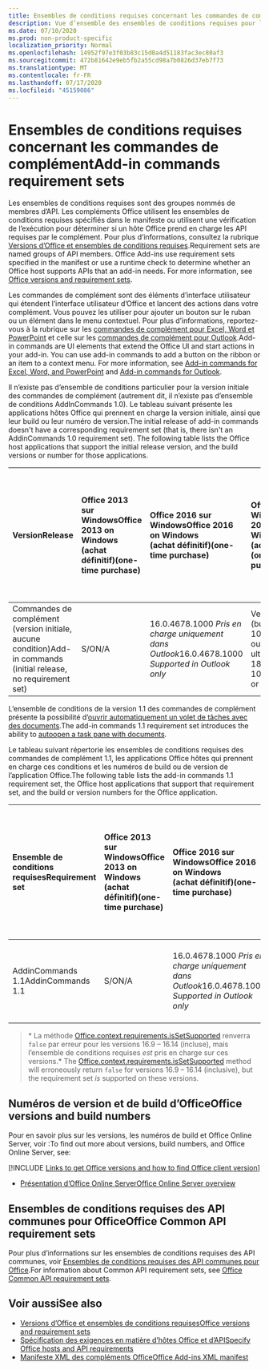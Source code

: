 ```yaml
---
title: Ensembles de conditions requises concernant les commandes de complément
description: Vue d’ensemble des ensembles de conditions requises pour les commandes de complément Office.
ms.date: 07/10/2020
ms.prod: non-product-specific
localization_priority: Normal
ms.openlocfilehash: 14952f97e3f03b83c15d0a4d51183fac3ec80af3
ms.sourcegitcommit: 472b81642e9eb5fb2a55cd98a7b0826d37eb7f73
ms.translationtype: MT
ms.contentlocale: fr-FR
ms.lasthandoff: 07/17/2020
ms.locfileid: "45159086"
---
```

# <a name="add-in-commands-requirement-sets"></a><span data-ttu-id="aee68-103">Ensembles de conditions requises concernant les commandes de complément</span><span class="sxs-lookup"><span data-stu-id="aee68-103">Add-in commands requirement sets</span></span>

<span data-ttu-id="aee68-p101">Les ensembles de conditions requises sont des groupes nommés de membres d’API. Les compléments Office utilisent les ensembles de conditions requises spécifiés dans le manifeste ou utilisent une vérification de l’exécution pour déterminer si un hôte Office prend en charge les API requises par le complément. Pour plus d’informations, consultez la rubrique [Versions d’Office et ensembles de conditions requises](../../develop/office-versions-and-requirement-sets.md).</span><span class="sxs-lookup"><span data-stu-id="aee68-p101">Requirement sets are named groups of API members. Office Add-ins use requirement sets specified in the manifest or use a runtime check to determine whether an Office host supports APIs that an add-in needs. For more information, see [Office versions and requirement sets](../../develop/office-versions-and-requirement-sets.md).</span></span>

<span data-ttu-id="aee68-p102">Les commandes de complément sont des éléments d’interface utilisateur qui étendent l’interface utilisateur d’Office et lancent des actions dans votre complément. Vous pouvez les utiliser pour ajouter un bouton sur le ruban ou un élément dans le menu contextuel. Pour plus d’informations, reportez-vous à la rubrique sur les [commandes de complément pour Excel, Word et PowerPoint](../../design/add-in-commands.md) et celle sur les [commandes de complément pour Outlook](../../outlook/add-in-commands-for-outlook.md).</span><span class="sxs-lookup"><span data-stu-id="aee68-p102">Add-in commands are UI elements that extend the Office UI and start actions in your add-in. You can use add-in commands to add a button on the ribbon or an item to a context menu. For more information, see [Add-in commands for Excel, Word, and PowerPoint](../../design/add-in-commands.md) and [Add-in commands for Outlook](../../outlook/add-in-commands-for-outlook.md).</span></span>

<span data-ttu-id="aee68-p103">Il n’existe pas d’ensemble de conditions particulier pour la version initiale des commandes de complément (autrement dit, il n’existe pas d’ensemble de conditions AddInCommands 1.0). Le tableau suivant présente les applications hôtes Office qui prennent en charge la version initiale, ainsi que leur build ou leur numéro de version.</span><span class="sxs-lookup"><span data-stu-id="aee68-p103">The initial release of add-in commands doesn't have a corresponding requirement set (that is, there isn't an AddinCommands 1.0 requirement set). The following table lists the Office host applications that support the initial release version, and the build versions or number for those applications.</span></span>  

| <span data-ttu-id="aee68-112">Version</span><span class="sxs-lookup"><span data-stu-id="aee68-112">Release</span></span>   |  <span data-ttu-id="aee68-113">Office 2013 sur Windows</span><span class="sxs-lookup"><span data-stu-id="aee68-113">Office 2013 on Windows</span></span><br><span data-ttu-id="aee68-114">(achat définitif)</span><span class="sxs-lookup"><span data-stu-id="aee68-114">(one-time purchase)</span></span> | <span data-ttu-id="aee68-115">Office 2016 sur Windows</span><span class="sxs-lookup"><span data-stu-id="aee68-115">Office 2016 on Windows</span></span><br><span data-ttu-id="aee68-116">(achat définitif)</span><span class="sxs-lookup"><span data-stu-id="aee68-116">(one-time purchase)</span></span> | <span data-ttu-id="aee68-117">Office 2019 sur Windows</span><span class="sxs-lookup"><span data-stu-id="aee68-117">Office 2019 on Windows</span></span><br><span data-ttu-id="aee68-118">(achat définitif)</span><span class="sxs-lookup"><span data-stu-id="aee68-118">(one-time purchase)</span></span> | <span data-ttu-id="aee68-119">Office pour Windows</span><span class="sxs-lookup"><span data-stu-id="aee68-119">Office on Windows</span></span><br><span data-ttu-id="aee68-120">(connecté à un abonnement Microsoft 365)</span><span class="sxs-lookup"><span data-stu-id="aee68-120">(connected to a Microsoft 365 subscription)</span></span>   |  <span data-ttu-id="aee68-121">Office sur iPad</span><span class="sxs-lookup"><span data-stu-id="aee68-121">Office on iPad</span></span><br><span data-ttu-id="aee68-122">(connecté à un abonnement Microsoft 365)</span><span class="sxs-lookup"><span data-stu-id="aee68-122">(connected to a Microsoft 365 subscription)</span></span>  |  <span data-ttu-id="aee68-123">Office sur Mac</span><span class="sxs-lookup"><span data-stu-id="aee68-123">Office on Mac</span></span><br><span data-ttu-id="aee68-124">(connecté à un abonnement Microsoft 365)</span><span class="sxs-lookup"><span data-stu-id="aee68-124">(connected to a Microsoft 365 subscription)</span></span>  | <span data-ttu-id="aee68-125">Office sur le web</span><span class="sxs-lookup"><span data-stu-id="aee68-125">Office on the web</span></span>  |
|:-----|:-----|:-----|:-----|:-----|:-----|:-----|:-----|
| <span data-ttu-id="aee68-126">Commandes de complément (version initiale, aucune condition)</span><span class="sxs-lookup"><span data-stu-id="aee68-126">Add-in commands (initial release, no requirement set)</span></span> | <span data-ttu-id="aee68-127">S/O</span><span class="sxs-lookup"><span data-stu-id="aee68-127">N/A</span></span> | <span data-ttu-id="aee68-128">16.0.4678.1000 *Pris en charge uniquement dans Outlook*</span><span class="sxs-lookup"><span data-stu-id="aee68-128">16.0.4678.1000 *Supported in Outlook only*</span></span> | <span data-ttu-id="aee68-129">Version 1809 (build 10827.20150) ou version ultérieure</span><span class="sxs-lookup"><span data-stu-id="aee68-129">Version 1809 (Build 10827.20150) or later</span></span> |<span data-ttu-id="aee68-130">Version 1603 (build 6769.0000) ou ultérieure</span><span class="sxs-lookup"><span data-stu-id="aee68-130">Version 1603 (Build 6769.0000) or later</span></span> | <span data-ttu-id="aee68-131">S/O</span><span class="sxs-lookup"><span data-stu-id="aee68-131">N/A</span></span> | <span data-ttu-id="aee68-132">15.33 ou version ultérieure</span><span class="sxs-lookup"><span data-stu-id="aee68-132">15.33 or later</span></span>| <span data-ttu-id="aee68-133">Janvier 2016</span><span class="sxs-lookup"><span data-stu-id="aee68-133">January 2016</span></span> |

<span data-ttu-id="aee68-134">L’ensemble de conditions de la version 1.1 des commandes de complément présente la possibilité d’[ouvrir automatiquement un volet de tâches avec des documents](../../develop/automatically-open-a-task-pane-with-a-document.md).</span><span class="sxs-lookup"><span data-stu-id="aee68-134">The add-in commands 1.1 requirement set introduces the ability to [autoopen a task pane with documents](../../develop/automatically-open-a-task-pane-with-a-document.md).</span></span>

<span data-ttu-id="aee68-135">Le tableau suivant répertorie les ensembles de conditions requises des commandes de complément 1.1, les applications Office hôtes qui prennent en charge ces conditions et les numéros de build ou de version de l’application Office.</span><span class="sxs-lookup"><span data-stu-id="aee68-135">The following table lists the add-in commands 1.1 requirement set, the Office host applications that support that requirement set, and the build or version numbers for the Office application.</span></span>

|  <span data-ttu-id="aee68-136">Ensemble de conditions requises</span><span class="sxs-lookup"><span data-stu-id="aee68-136">Requirement set</span></span>  |  <span data-ttu-id="aee68-137">Office 2013 sur Windows</span><span class="sxs-lookup"><span data-stu-id="aee68-137">Office 2013 on Windows</span></span><br><span data-ttu-id="aee68-138">(achat définitif)</span><span class="sxs-lookup"><span data-stu-id="aee68-138">(one-time purchase)</span></span> | <span data-ttu-id="aee68-139">Office 2016 sur Windows</span><span class="sxs-lookup"><span data-stu-id="aee68-139">Office 2016 on Windows</span></span><br><span data-ttu-id="aee68-140">(achat définitif)</span><span class="sxs-lookup"><span data-stu-id="aee68-140">(one-time purchase)</span></span> | <span data-ttu-id="aee68-141">Office 2019 sur Windows</span><span class="sxs-lookup"><span data-stu-id="aee68-141">Office 2019 on Windows</span></span><br><span data-ttu-id="aee68-142">(achat définitif)</span><span class="sxs-lookup"><span data-stu-id="aee68-142">(one-time purchase)</span></span> | <span data-ttu-id="aee68-143">Office pour Windows</span><span class="sxs-lookup"><span data-stu-id="aee68-143">Office on Windows</span></span><br><span data-ttu-id="aee68-144">(connecté à un abonnement Microsoft 365)</span><span class="sxs-lookup"><span data-stu-id="aee68-144">(connected to a Microsoft 365 subscription)</span></span>   |  <span data-ttu-id="aee68-145">Office sur iPad</span><span class="sxs-lookup"><span data-stu-id="aee68-145">Office on iPad</span></span><br><span data-ttu-id="aee68-146">(connecté à un abonnement Microsoft 365)</span><span class="sxs-lookup"><span data-stu-id="aee68-146">(connected to a Microsoft 365 subscription)</span></span>  |  <span data-ttu-id="aee68-147">Office sur Mac</span><span class="sxs-lookup"><span data-stu-id="aee68-147">Office on Mac</span></span><br><span data-ttu-id="aee68-148">(connecté à un abonnement Microsoft 365)</span><span class="sxs-lookup"><span data-stu-id="aee68-148">(connected to a Microsoft 365 subscription)</span></span>  | <span data-ttu-id="aee68-149">Office sur le web</span><span class="sxs-lookup"><span data-stu-id="aee68-149">Office on the web</span></span>  |  
|:-----|:-----|:-----|:-----|:-----|:-----|:-----|:-----|
| <span data-ttu-id="aee68-150">AddinCommands 1.1</span><span class="sxs-lookup"><span data-stu-id="aee68-150">AddinCommands 1.1</span></span>  | <span data-ttu-id="aee68-151">S/O</span><span class="sxs-lookup"><span data-stu-id="aee68-151">N/A</span></span> | <span data-ttu-id="aee68-152">16.0.4678.1000 *Pris en charge uniquement dans Outlook*</span><span class="sxs-lookup"><span data-stu-id="aee68-152">16.0.4678.1000 *Supported in Outlook only*</span></span>  | <span data-ttu-id="aee68-153">Version 1809 (build 10827.20150) ou version ultérieure</span><span class="sxs-lookup"><span data-stu-id="aee68-153">Version 1809 (Build 10827.20150) or later</span></span> | <span data-ttu-id="aee68-154">Version 1705 (build 8121.1000) ou ultérieure</span><span class="sxs-lookup"><span data-stu-id="aee68-154">Version 1705 (Build 8121.1000) or later</span></span> | <span data-ttu-id="aee68-155">S/O</span><span class="sxs-lookup"><span data-stu-id="aee68-155">N/A</span></span> | <span data-ttu-id="aee68-156">15.34 ou version ultérieure\*</span><span class="sxs-lookup"><span data-stu-id="aee68-156">15.34 or later\*</span></span>| <span data-ttu-id="aee68-157">Mai 2017</span><span class="sxs-lookup"><span data-stu-id="aee68-157">May 2017</span></span> |

><span data-ttu-id="aee68-158">\* La méthode [Office.context.requirements.isSetSupported](/javascript/api/office/office.requirementsetsupport#issetsupported-name--minversion-) renverra `false` par erreur pour les versions 16.9 &ndash; 16.14 (incluse), mais l’ensemble de conditions requises *est* pris en charge sur ces versions.</span><span class="sxs-lookup"><span data-stu-id="aee68-158">\* The [Office.context.requirements.isSetSupported](/javascript/api/office/office.requirementsetsupport#issetsupported-name--minversion-) method will erroneously return `false` for versions 16.9 &ndash; 16.14 (inclusive), but the requirement set *is* supported on these versions.</span></span>

## <a name="office-versions-and-build-numbers"></a><span data-ttu-id="aee68-159">Numéros de version et de build d’Office</span><span class="sxs-lookup"><span data-stu-id="aee68-159">Office versions and build numbers</span></span>

<span data-ttu-id="aee68-160">Pour en savoir plus sur les versions, les numéros de build et Office Online Server, voir :</span><span class="sxs-lookup"><span data-stu-id="aee68-160">To find out more about versions, build numbers, and Office Online Server, see:</span></span>

[!INCLUDE [Links to get Office versions and how to find Office client version](../../includes/links-get-office-versions-builds.md)]
- [<span data-ttu-id="aee68-161">Présentation d’Office Online Server</span><span class="sxs-lookup"><span data-stu-id="aee68-161">Office Online Server overview</span></span>](/officeonlineserver/office-online-server-overview)

## <a name="office-common-api-requirement-sets"></a><span data-ttu-id="aee68-162">Ensembles de conditions requises des API communes pour Office</span><span class="sxs-lookup"><span data-stu-id="aee68-162">Office Common API requirement sets</span></span>

<span data-ttu-id="aee68-163">Pour plus d’informations sur les ensembles de conditions requises des API communes, voir [Ensembles de conditions requises des API communes pour Office](office-add-in-requirement-sets.md).</span><span class="sxs-lookup"><span data-stu-id="aee68-163">For information about Common API requirement sets, see [Office Common API requirement sets](office-add-in-requirement-sets.md).</span></span>

## <a name="see-also"></a><span data-ttu-id="aee68-164">Voir aussi</span><span class="sxs-lookup"><span data-stu-id="aee68-164">See also</span></span>

- [<span data-ttu-id="aee68-165">Versions d’Office et ensembles de conditions requises</span><span class="sxs-lookup"><span data-stu-id="aee68-165">Office versions and requirement sets</span></span>](../../develop/office-versions-and-requirement-sets.md)
- [<span data-ttu-id="aee68-166">Spécification des exigences en matière d’hôtes Office et d’API</span><span class="sxs-lookup"><span data-stu-id="aee68-166">Specify Office hosts and API requirements</span></span>](../../develop/specify-office-hosts-and-api-requirements.md)
- [<span data-ttu-id="aee68-167">Manifeste XML des compléments Office</span><span class="sxs-lookup"><span data-stu-id="aee68-167">Office Add-ins XML manifest</span></span>](../../develop/add-in-manifests.md)
